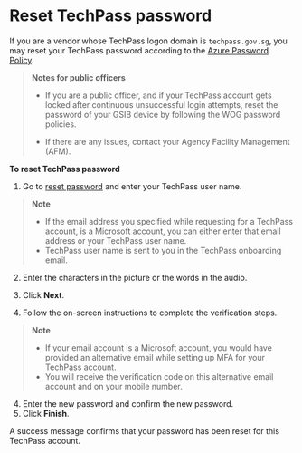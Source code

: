 # Reset TechPass password

If you are a vendor whose TechPass logon domain is ```techpass.gov.sg```, you may reset your TechPass password according to the [Azure Password Policy](https://learn.microsoft.com/en-us/azure/active-directory/authentication/concept-sspr-policy#administrator-password-policy-differences).

>**Notes for public officers**
>
>- If you are a public officer, and if your TechPass account gets locked after continuous unsuccessful login attempts, reset the password of your GSIB device by following the WOG password policies. 
>
>- If there are any issues, contact your Agency Facility Management (AFM).

**To reset TechPass password**

1. Go to [reset password](https://passwordreset.microsoftonline.com/) and enter your TechPass user name.

> **Note**
>- If the email address you specified while requesting for a TechPass account, is a Microsoft account, you can either enter that email address or your TechPass user name.
>- TechPass user name is sent to you in the TechPass onboarding email.

2. Enter the characters in the picture or the words in the audio.

3. Click **Next**.

4. Follow the on-screen instructions to complete the verification steps. 

>**Note**
>- If your email account is a Microsoft account, you would have provided an alternative email while setting up MFA for your TechPass account.
>- You will receive the verification code on this alternative email account and on your mobile number.

4. Enter the new password and confirm the new password.
5. Click **Finish**.

A success message confirms that your password has been reset for this TechPass account.


